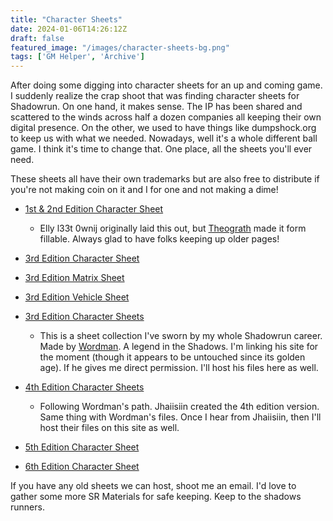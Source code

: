 ```yaml
---
title: "Character Sheets"
date: 2024-01-06T14:26:12Z
draft: false
featured_image: "/images/character-sheets-bg.png"
tags: ['GM Helper', 'Archive']
---
```


After doing some digging into character sheets for an up and coming game. I suddenly realize the crap shoot that was finding character sheets for Shadowrun. On one hand, it makes sense. The IP has been shared and scattered to the winds across half a dozen companies all keeping their own digital presence. On the other, we used to have things like dumpshock.org to keep us with what we needed. Nowadays, well it's a whole different ball game. I think it's time to change that. One place, all the sheets you'll ever need.

These sheets all have their own trademarks but are also free to distribute if you're not making coin on it and I for one and not making a dime!

- [1st & 2nd Edition Character Sheet](/static/files/SR_2ed_Charsheet_Theograth%20v3.pdf)
    - Elly l33t 0wnij originally laid this out, but [Theograth](https://www.reddit.com/r/Shadowrun/comments/l765bj/shadowrun_2e_fillable_character_sheet_pdf/) made it form fillable. Always glad to have folks keeping up older pages!

- [3rd Edition Character Sheet](/static/files/SR3-Printable-Sheet.pdf)
- [3rd Edition Matrix Sheet](/static/files/SR3-Printable-Matrix-Sheet.pdf)
- [3rd Edition Vehicle Sheet](/static/files/SR3-Printable-Vehicle-Sheet.pdf)

- [3rd Edition Character Sheets](https://rpg.divnull.com/srun/srunsheets.html)
    - This is a sheet collection I've sworn by my whole Shadowrun career. Made by [Wordman](https://rpg.divnull.com/srun/). A legend in the Shadows. I'm linking his site for the moment (though it appears to be untouched since its golden age). If he gives me direct permission. I'll host his files here as well.

- [4th Edition Character Sheets](https://www.gamingverse.com/shadowrun/sheets.html)
    - Following Wordman's path. Jhaiisiin created the 4th edition version. Same thing with Wordman's files. Once I hear from Jhaiisiin, then I'll host their files on this site as well.

- [5th Edition Character Sheet](/static/files/SR5-Character-Sheet-Fillable.pdf)

- [6th Edition Character Sheet](/static/files/SR6-Character-Sheet-Fillable.pdf)

If you have any old sheets we can host, shoot me an email. I'd love to gather some more SR Materials for safe keeping. Keep to the shadows runners.